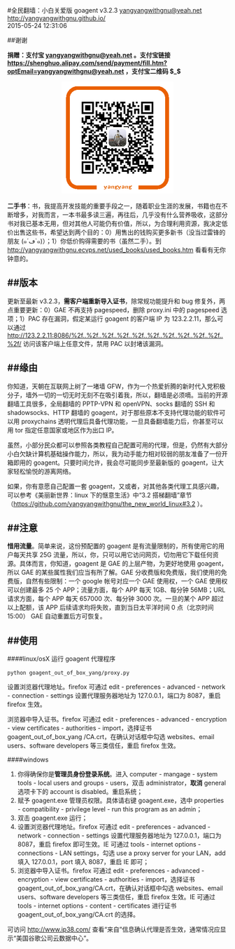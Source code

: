 #全民翻墙：小白关爱版 goagent v3.2.3
yangyangwithgnu@yeah.net  
http://yangyangwithgnu.github.io/  
2015-05-24 12:31:06  


##谢谢

**捐赠：支付宝 yangyangwithgnu@yeah.net 。支付宝链接 https://shenghuo.alipay.com/send/payment/fill.htm?optEmail=yangyangwithgnu@yeah.net ，支付宝二维码 $_$**
<div align="center">
<img src="https://raw.githubusercontent.com/yangyangwithgnu/yangyangwithgnu.github.io/master/pics/donate_qr.png" alt=""/><br>
</div>

**二手书**：书，我提高开发技能的重要手段之一，随着职业生涯的发展，书籍也在不断增多，对我而言，一本书最多读三遍，再往后，几乎没有什么营养吸收，这部分书对我已基本无用，但对其他人可能仍有价值，所以，为合理利用资源，我决定低价出售这些书，希望达到两个目的：0）用售出的钱购买更多新书（没当过雷锋的朋友 (๑´ڡ`๑)）；1）你低价购得需要的书（虽然二手）。到 http://yangyangwithgnu.ecvps.net/used_books/used_books.htm 看看有无你钟意的。


##版本
----------------
更新至最新 v3.2.3，**需客户端重新导入证书**，除常规功能提升和 bug 修复外，两点重要更新：0）GAE 不再支持 pagespeed，删除 proxy.ini 中的 pagespeed 选项；1）PAC 存在漏洞，假定某运行 goagent 的客户端 IP 为 123.2.2.11，那么可以通过 http://123.2.2.11:8086/%2f..%2f..%2f..%2f..%2f..%2f..%2f..%2f..%2f..%2f..%2f/ 访问该客户端上任意文件，禁用 PAC 以封堵该漏洞。


##缘由
----------------

你知道，天朝在互联网上树了一堵墙 GFW，作为一个热爱折腾的新时代入党积极分子，墙外一切的一切无时无刻不在吸引着我，所以，翻墙是必须嘀。当前的开源翻墙工具很多，全局翻墙的 PPTP-VPN 和 openVPN、socks 翻墙的 SSH 和 shadowsocks、HTTP 翻墙的 goagent，对于那些原本不支持代理功能的软件可以用 proxychains 透明代理后具备代理功能，一旦具备翻墙能力后，你甚至可以用 tor 指定任意国家或地区作为出口 IP。

虽然，小部分民众都可以参照各类教程自己配置可用的代理，但是，仍然有大部分小白欠缺计算机基础操作能力，所以，我为动手能力相对较弱的朋友准备了一份开箱即用的 goagent。只要时间允许，我会尽可能同步至最新版的 goagent，让大家轻松愉悦的游离网络。

如果，你有意愿自己配置一套 goagent，又或者，对其他各类代理工具感兴趣，可以参考《美丽新世界：linux 下的惬意生活》中“3.2 搭梯翻墙”章节（https://github.com/yangyangwithgnu/the_new_world_linux#3.2 ）。


##注意
----------------

**惜用流量**。简单来说，这份预配置的 goagent 是有流量限制的，所有使用它的用户每天共享 25G 流量，所以，你，只可以用它访问网页，切勿用它下载任何资源。具体而言，你知道，goagent 是 GAE 的上层产物，为更好地使用 goagent，所以 GAE 的某些属性我们应当有所了解。GAE 分收费版和免费版，我们使用的免费版，自然有些限制：一个 google 帐号对应一个 GAE 使用权，一个 GAE 使用权可以创建最多 25 个 APP；流量方面，每个 APP 每天 1GB、每分钟 56MB；URL 请求方面，每个 APP 每天 657000 次、每分钟 3000 次。一旦的某个 APP 超过以上配额，该 APP 后续请求均将失败，直到当日太平洋时间 0 点（北京时间 15:00） GAE 自动重置后方可恢复。


##使用
----------------

####linux/osX
运行 goagent 代理程序
```
python goagent_out_of_box_yang/proxy.py
```

设置浏览器代理地址。firefox 可通过 edit - preferences - advanced - network - connection - settings 设置代理服务器地址为 127.0.0.1，端口为 8087，重启 firefox 生效。

浏览器中导入证书。firefox 可通过 edit - preferences - advanced - encryption - view certificates - authorities - import，选择证书 goagent_out_of_box_yang
/CA.crt，在确认对话框中勾选 websites、email users、software developers 等三类信任，重启 firefox 生效。

####windows
1. 你得确保你是**管理员身份登录系统**。进入 computer - mangage - system tools - local users and groups - users，双击 administrator，**取消** general 选项卡下的 account is disabled。重启系统；
2. 赋予 goagent.exe 管理员权限。具体请右键 goagent.exe，选中 properties - compatibility - privilege level - run this program as an admin；
3. 双击 goagent.exe 运行；
4. 设置浏览器代理地址。firefox 可通过 edit - preferences - advanced - network - connection - settings 设置代理服务器地址为 127.0.0.1，端口为 8087，重启 firefox 即可生效。IE 可通过 tools - internet options - connections - LAN settings，勾选 use a proxy server for your LAN，add 填入 127.0.0.1，port 填入 8087，重启 IE 即可；
5. 浏览器中导入证书。firefox 可通过 edit - preferences - advanced - encryption - view certificates - authorities - import，选择证书 goagent_out_of_box_yang/CA.crt，在确认对话框中勾选 websites、email users、software developers 等三类信任，重启 firefox 生效。IE 可通过 tools - internet options - content - certificates 进行证书 goagent_out_of_box_yang/CA.crt 的选择。

可访问 http://www.ip38.com/ 查看“来自”信息确认代理是否生效，通常情况应显示“美国谷歌公司云数据中心”。
